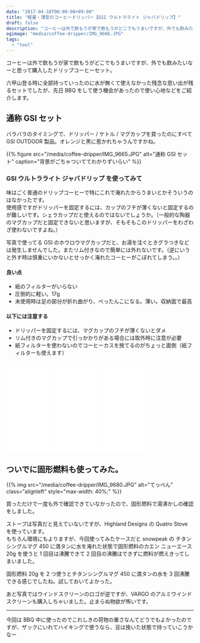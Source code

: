 ```yaml
---
date: "2017-04-18T00:00:00+09:00"
title: "軽量・薄型のコーヒードリッパー【GSI ウルトラライト ジャバドリップ】"
draft: false
description: "コーヒーは外で飲もうが家で飲もうがどこでもうまいですが、外でも飲みたいなーと思って購入したドリップコーヒーセットを使ってみました。"
ogimage: "media/coffee-dripper/IMG_9666.JPG"
tags:
  - "tool"
---
```


<!--more-->

コーヒーは外で飲もうが家で飲もうがどこでもうまいですが、外でも飲みたいなーと思って購入したドリップコーヒーセット。

六甲山登る時に全部持っていったのに水が無くて使えなかった残念な思い出が残るセットでしたが、先日 BBQ をして使う機会があったので使い心地などをご紹介します。

## 通称 GSI セット

バラバラのタイミングで、ドリッパー / ケトル / マグカップを買ったのにすべて GSI OUTDOOR 製品。オレンジと黒に惹かれちゃうんですかね。

{{% figure src="/media/coffee-dripper/IMG_9665.JPG" alt="通称 GSI セット" caption="背景がごちゃついててわかりずいらい" %}}

### GSI ウルトラライト ジャバドリップ を使ってみて

味はごく普通のドリップコーヒーで特にこれで淹れたからうまいとかそういうのはなかったです。  
使用感ですがドリッパーを固定するには、カップのフチが薄くないと固定するのが難しいです。シェラカップだと使えるのではないでしょうか。（一般的な陶器のマグカップだと固定できないと思いますが、そもそもこのドリッパーをわざわざ使わないですよね。）

写真で使ってる GSI のホウロウマグカップだと、お湯を注ぐときグラつきなどは発生しませんでした。またリム付きなので簡単には外れないです。（逆にいうと外す時は慎重にいかないとせっかく淹れたコーヒーがこぼれてしまう。。）

#### 良い点

- 紙のフィルターがいらない
- 圧倒的に軽い。17g
- 未使用時は足の部分が折れ曲がり、ぺったんこになる。薄い。収納面で最高

#### 以下には注意する

- ドリッパーを固定するには、マグカップのフチが薄くないとダメ
- リム付きのマグカップで引っかかりがある場合には取外時に注意が必要
- 紙フィルターを使わないのでコーヒーカスを捨てるのがちょっと面倒（紙フィルターも使えます）

<iframe style="width:120px;height:240px;" marginwidth="0" marginheight="0" scrolling="no" frameborder="0" src="//rcm-fe.amazon-adsystem.com/e/cm?lt1=_blank&bc1=000000&IS2=1&bg1=FFFFFF&fc1=000000&lc1=0000FF&t=hiking-hiking-22&o=9&p=8&l=as4&m=amazon&f=ifr&ref=as_ss_li_til&asins=B003O1SWI4&linkId=f95465ffbaba5c5ec068af8c1b1e553e"></iframe>

<iframe style="width:120px;height:240px;" marginwidth="0" marginheight="0" scrolling="no" frameborder="0" src="//rcm-fe.amazon-adsystem.com/e/cm?lt1=_blank&bc1=000000&IS2=1&bg1=FFFFFF&fc1=000000&lc1=0000FF&t=hiking-hiking-22&o=9&p=8&l=as4&m=amazon&f=ifr&ref=as_ss_li_til&asins=B001HYG5WK&linkId=f0563eb1921a0a0b226e5110621c6557"></iframe>

<iframe style="width:120px;height:240px;" marginwidth="0" marginheight="0" scrolling="no" frameborder="0" src="//rcm-fe.amazon-adsystem.com/e/cm?lt1=_blank&bc1=000000&IS2=1&bg1=FFFFFF&fc1=000000&lc1=0000FF&t=hiking-hiking-22&o=9&p=8&l=as4&m=amazon&f=ifr&ref=as_ss_li_til&asins=B01HPU9Z80&linkId=fe423b3263d368e64a2147d4fc943090"></iframe>

## ついでに固形燃料も使ってみた。

{{% img src="/media/coffee-dripper/IMG_9680.JPG" alt="てっぺん" class="alignleft" style="max-width: 40%;" %}}

買っただけで一度も外で確認できていなかったので、固形燃料で湯沸かしの確認をしました。

ストーブは写真だと見えていないですが、Highland Designs の Quatro Stove を使っています。  
もちろん環境にもよりますが、今回使ってみたケースだと snowpeak の チタンシングルマグ 450 に満タンに水を淹れた状態で固形燃料のカエン ニューエース 20g を使うと 1 回目は沸騰できて 2 回目の沸騰はできずに燃料が燃えきってしまいました。

固形燃料 20g を 2 つ使うとチタンシングルマグ 450 に満タンの水を 3 回沸騰できる感じでしたね。試しておいてよかった。

あと写真ではウインドスクリーンのロゴが逆ですが、VARGO のアルミウインドスクリーンも購入しちゃいました。止まらぬ物欲が怖いです。

---

今回は BBQ 中に使ったのでこれしきの荷物の重さなんてどうでもよかったのですが、ザックにいれてハイキングで使うなら、豆は挽いた状態で持っていこうかなー
